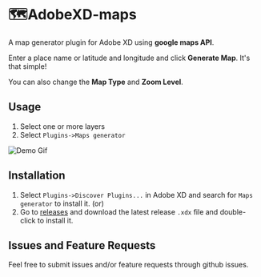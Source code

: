 # 🗺AdobeXD-maps
A map generator plugin for Adobe XD using **google maps API**.

Enter a place name or latitude and longitude and click **Generate Map**. It's that simple!

You can also change the **Map Type** and **Zoom Level**.

## Usage

1. Select one or more layers
2. Select `Plugins->Maps generator`

![Demo Gif](mapsDemo.gif)

## Installation
1. Select `Plugins->Discover Plugins...` in Adobe XD and search for `Maps generator` to install it. (or)
2. Go to [releases](https://github.com/boopeshmahendran/AdobeXD-maps/releases/) and download the latest release `.xdx` file and double-click to install it.

## Issues and Feature Requests

Feel free to submit issues and/or feature requests through github issues.
